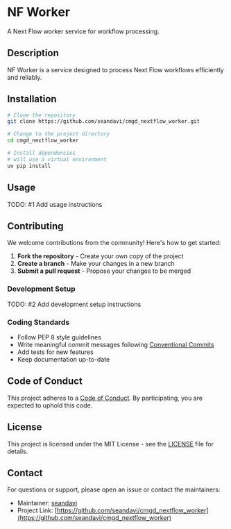 # NF Worker

A Next Flow worker service for workflow processing.


## Description

NF Worker is a service designed to process Next Flow workflows efficiently and reliably.

## Installation

```bash
# Clone the repository
git clone https://github.com/seandavi/cmgd_nextflow_worker.git

# Change to the project directory
cd cmgd_nextflow_worker

# Install dependencies
# will use a virtual environment
uv pip install 
```

## Usage

TODO: #1 Add usage instructions


## Contributing

We welcome contributions from the community! Here's how to get started:

1. **Fork the repository** - Create your own copy of the project
2. **Create a branch** - Make your changes in a new branch
3. **Submit a pull request** - Propose your changes to be merged

### Development Setup

TODO: #2 Add development setup instructions

### Coding Standards

- Follow PEP 8 style guidelines
- Write meaningful commit messages following [Conventional Commits](https://www.conventionalcommits.org/)
- Add tests for new features
- Keep documentation up-to-date

## Code of Conduct

This project adheres to a [Code of Conduct](CODE_OF_CONDUCT.md). By participating, you are expected to uphold this code.

## License

This project is licensed under the MIT License - see the [LICENSE](LICENSE) file for details.

## Contact

For questions or support, please open an issue or contact the maintainers:

- Maintainer: [seandavi](https://seandavi.github.io/)
- Project Link: [https://github.com/seandavi/cmgd_nextflow_worker](https://github.com/seandavi/cmgd_nextflow_worker)
